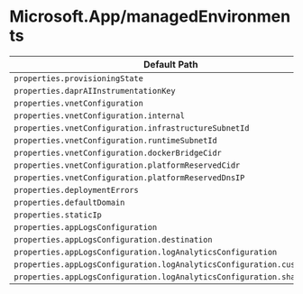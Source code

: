 # Microsoft.App/managedEnvironments

| Default Path | Alias |
|---|---|
| `properties.provisioningState` | `Microsoft.App/managedEnvironments/provisioningState` |
| `properties.daprAIInstrumentationKey` | `Microsoft.App/managedEnvironments/daprAIInstrumentationKey` |
| `properties.vnetConfiguration` | `Microsoft.App/managedEnvironments/vnetConfiguration` |
| `properties.vnetConfiguration.internal` | `Microsoft.App/managedEnvironments/vnetConfiguration.internal` |
| `properties.vnetConfiguration.infrastructureSubnetId` | `Microsoft.App/managedEnvironments/vnetConfiguration.infrastructureSubnetId` |
| `properties.vnetConfiguration.runtimeSubnetId` | `Microsoft.App/managedEnvironments/vnetConfiguration.runtimeSubnetId` |
| `properties.vnetConfiguration.dockerBridgeCidr` | `Microsoft.App/managedEnvironments/vnetConfiguration.dockerBridgeCidr` |
| `properties.vnetConfiguration.platformReservedCidr` | `Microsoft.App/managedEnvironments/vnetConfiguration.platformReservedCidr` |
| `properties.vnetConfiguration.platformReservedDnsIP` | `Microsoft.App/managedEnvironments/vnetConfiguration.platformReservedDnsIP` |
| `properties.deploymentErrors` | `Microsoft.App/managedEnvironments/deploymentErrors` |
| `properties.defaultDomain` | `Microsoft.App/managedEnvironments/defaultDomain` |
| `properties.staticIp` | `Microsoft.App/managedEnvironments/staticIp` |
| `properties.appLogsConfiguration` | `Microsoft.App/managedEnvironments/appLogsConfiguration` |
| `properties.appLogsConfiguration.destination` | `Microsoft.App/managedEnvironments/appLogsConfiguration.destination` |
| `properties.appLogsConfiguration.logAnalyticsConfiguration` | `Microsoft.App/managedEnvironments/appLogsConfiguration.logAnalyticsConfiguration` |
| `properties.appLogsConfiguration.logAnalyticsConfiguration.customerId` | `Microsoft.App/managedEnvironments/appLogsConfiguration.logAnalyticsConfiguration.customerId` |
| `properties.appLogsConfiguration.logAnalyticsConfiguration.sharedKey` | `Microsoft.App/managedEnvironments/appLogsConfiguration.logAnalyticsConfiguration.sharedKey` |

